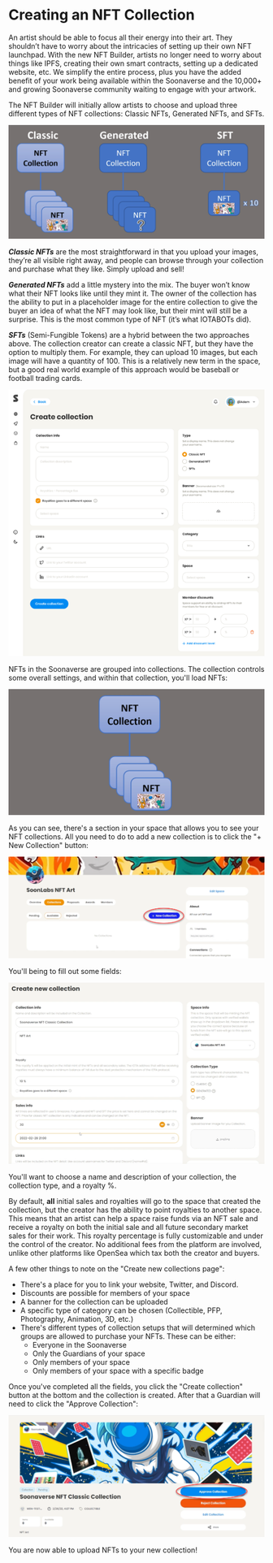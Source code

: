 # Creating an NFT Collection

An artist should be able to focus all their energy into their art. They shouldn’t have to worry about the intricacies of setting up their own NFT launchpad. With the new NFT Builder, artists no longer need to worry about things like IPFS, creating their own smart contracts, setting up a dedicated website, etc. We simplify the entire process, plus you have the added benefit of your work being available within the Soonaverse and the 10,000+ and growing Soonaverse community waiting to engage with your artwork.

The NFT Builder will initially allow artists to choose and upload three different types of NFT collections: Classic NFTs, Generated NFTs, and SFTs.

![](<../../.gitbook/assets/image (27).png>)

_**Classic NFTs**_ are the most straightforward in that you upload your images, they’re all visible right away, and people can browse through your collection and purchase what they like. Simply upload and sell!

_**Generated NFTs**_ add a little mystery into the mix. The buyer won’t know what their NFT looks like until they mint it. The owner of the collection has the ability to put in a placeholder image for the entire collection to give the buyer an idea of what the NFT may look like, but their mint will still be a surprise. This is the most common type of NFT (it’s what IOTABOTs did).

_**SFTs**_ (Semi-Fungible Tokens) are a hybrid between the two approaches above. The collection creator can create a classic NFT, but they have the option to multiply them. For example, they can upload 10 images, but each image will have a quantity of 100. This is a relatively new term in the space, but a good real world example of this approach would be baseball or football trading cards.

![](<../../.gitbook/assets/image (10).png>)

NFTs in the Soonaverse are grouped into collections. The collection controls some overall settings, and within that collection, you'll load NFTs:

![](<../../.gitbook/assets/image (25) (1).png>)

As you can see, there's a section in your space that allows you to see your NFT collections. All you need to do to add a new collection is to click the "+ New Collection" button:

![](<../../.gitbook/assets/image (29) (1).png>)

You'll being to fill out some fields:

![](<../../.gitbook/assets/image (17).png>)

You'll want to choose a name and description of your collection, the collection type, and a royalty %.

By default, **all** initial sales and royalties will go to the space that created the collection, but the creator has the ability to point royalties to another space. This means that an artist can help a space raise funds via an NFT sale and receive a royalty on both the initial sale and all future secondary market sales for their work. This royalty percentage is fully customizable and under the control of the creator. No additional fees from the platform are involved, unlike other platforms like OpenSea which tax both the creator and buyers.

A few other things to note on the "Create new collections page":

* There's a place for you to link your website, Twitter, and Discord.
* Discounts are possible for members of your space
* A banner for the collection can be uploaded
* A specific type of category can be chosen (Collectible, PFP, Photography, Animation, 3D, etc.)
* There's different types of collection setups that will determined which groups are allowed to purchase your NFTs. These can be either:
  * Everyone in the Soonaverse
  * Only the Guardians of your space
  * Only members of your space
  * Only members of your space with a specific badge

Once you've completed all the fields, you click the "Create collection" button at the bottom and the collection is created. After that a Guardian will need to click the "Approve Collection":

![](../../.gitbook/assets/image.png)

You are now able to upload NFTs to your new collection!

